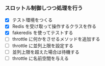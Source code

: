 ### スロットル制御しつつ処理を行う

- [x] テスト環境をつくる
- [x] Redis を受け取って操作するクラスを作る
- [x] fakeredis を使ってテストする
- [ ] throttle に何かをさせるメソッドを追加する
- [ ] throttle に並列上限を設定する
- [ ] 並列上限を超えた場合は待機する
- [ ] throttle に名前空間を与える
